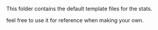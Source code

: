 ﻿This folder contains the default template files for the stats.

feel free to use it for reference when making your own.
